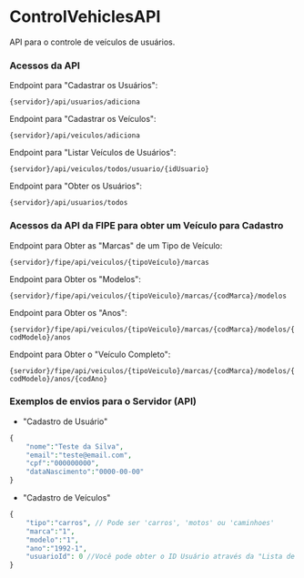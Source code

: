 # ControlVehiclesAPI
API para o controle de veículos de usuários.


### Acessos da API

Endpoint para "Cadastrar os Usuários": 

`{servidor}/api/usuarios/adiciona` 

Endpoint para "Cadastrar os Veículos": 

`{servidor}/api/veiculos/adiciona`
 
Endpoint para "Listar Veículos de Usuários": 

`{servidor}/api/veiculos/todos/usuario/{idUsuario}`

Endpoint para "Obter os Usuários": 

`{servidor}/api/usuarios/todos`

### Acessos da API da FIPE para obter um Veículo para Cadastro

Endpoint para Obter as "Marcas" de um Tipo de Veículo: 

`{servidor}/fipe/api/veiculos/{tipoVeículo}/marcas`

Endpoint para Obter os "Modelos": 

`{servidor}/fipe/api/veiculos/{tipoVeiculo}/marcas/{codMarca}/modelos` 

Endpoint para Obter os "Anos":
 
`{servidor}/fipe/api/veiculos/{tipoVeiculo}/marcas/{codMarca}/modelos/{codModelo}/anos`

Endpoint para Obter o "Veículo Completo":
 
`{servidor}/fipe/api/veiculos/{tipoVeiculo}/marcas/{codMarca}/modelos/{codModelo}/anos/{codAno}`
 
### Exemplos de envios para o Servidor (API) 

- "Cadastro de Usuário"

~~~php
{
	"nome":"Teste da Silva",
	"email":"teste@email.com",
	"cpf":"000000000",
	"dataNascimento":"0000-00-00"
}
~~~
 
 - "Cadastro de Veículos"
 
~~~php
{
	"tipo":"carros", // Pode ser 'carros', 'motos' ou 'caminhoes'
	"marca":"1",
	"modelo":"1",
	"ano":"1992-1",
	"usuarioId": 0 //Você pode obter o ID Usuário através da "Lista de Usuários"
}
~~~
 